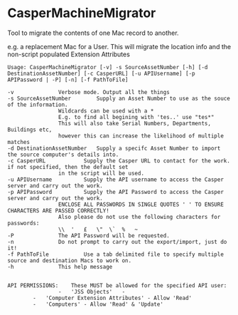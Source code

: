 CasperMachineMigrator
=====================


Tool to migrate the contents of one Mac record to another.

e.g. a replacement Mac for a User. This will migrate the location info and the non-script populated Extension Attributes



	Usage: CasperMachineMigrator [-v] -s SourceAssetNumber [-h] [-d DestinationAssetNumber] [-c CasperURL] [-u APIUsername] [-p APIPassword | -P] [-n] [-f PathToFile]
	
	-v				Verbose mode. Output all the things
	-s SourceAssetNumber		Supply an Asset Number to use as the souce of the information.
					Wildcards can be used with a *
					E.g. to find all begining with 'tes..' use "tes*"
					This will also take Serial Numbers, Departments, Buildings etc,
					however this can increase the likelihood of multiple matches
	-d DestinationAssetNumber 	Supply a specifc Asset Number to import the source computer's details into.
	-c CasperURL			Supply the Casper URL to contact for the work. if not specified, then the default set 
					in the script will be used.
	-u APIUsername			Supply the API username to access the Casper server and carry out the work.
	-p APIPassword 			Supply the API Password to access the Casper server and carry out the work.
					ENCLOSE ALL PASSWORDS IN SINGLE QUOTES ' ' TO ENSURE CHARACTERS ARE PASSED CORRECTLY!
					Also please do not use the following characters for passwords:
					\\ 	' 	£ 	\" 	\` 	% 	~
	-P				The API Password will be requested.
	-n				Do not prompt to carry out the export/import, just do it!
	-f PathToFile			Use a tab delimited file to specify multiple source and destination Macs to work on.
	-h				This help message
	
	
	API PERMISSIONS:	These MUST be allowed for the specified API user:
					-	'JSS Objects'	-
			-	'Computer Extension Attributes' - Allow 'Read'
			-	'Computers'	- Allow 'Read' & 'Update'
